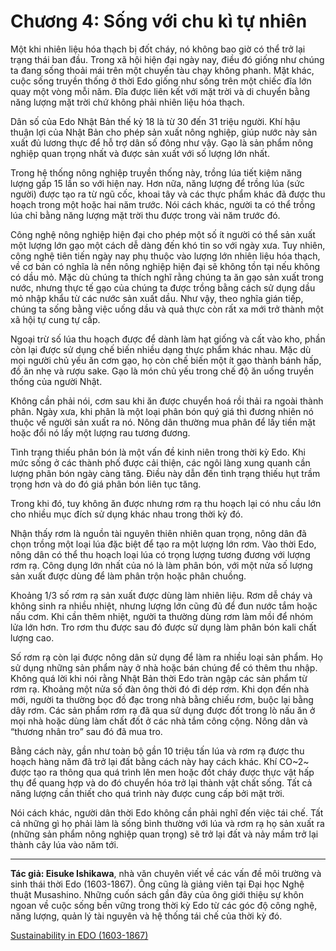 # Chương 4: Sống với chu kì tự nhiên

Một khi nhiên liệu hóa thạch bị đốt cháy, nó không bao giờ có thể trở lại trạng thái ban đầu. Trong xã hội hiện đại ngày nay, điều đó giống như chúng ta đang sống thoải mái trên một chuyến tàu chạy không phanh. Mặt khác, cuộc sống truyền thống ở thời Edo giống như sống trên một chiếc đĩa lớn quay một vòng mỗi năm. Đĩa được liên kết với mặt trời và di chuyển bằng năng lượng mặt trời chứ không phải nhiên liệu hóa thạch.

Dân số của Edo Nhật Bản thế kỷ 18 là từ 30 đến 31 triệu người. Khí hậu thuận lợi của Nhật Bản cho phép sản xuất nông nghiệp, giúp nước này sản xuất đủ lương thực để hỗ trợ dân số đông như vậy. Gạo là sản phẩm nông nghiệp quan trọng nhất và được sản xuất với số lượng lớn nhất.

Trong hệ thống nông nghiệp truyền thống này, trồng lúa tiết kiệm năng lượng gấp 15 lần so với hiện nay. Hơn nữa, năng lượng để trồng lúa (sức người) được tạo ra từ ngũ cốc, khoai tây và các thực phẩm khác đã được thu hoạch trong một hoặc hai năm trước. Nói cách khác, người ta có thể trồng lúa chỉ bằng năng lượng mặt trời thu được trong vài năm trước đó.

Công nghệ nông nghiệp hiện đại cho phép một số ít người có thể sản xuất một lượng lớn gạo một cách dễ dàng đến khó tin so với ngày xưa. Tuy nhiên, công nghệ tiên tiến ngày nay phụ thuộc vào lượng lớn nhiên liệu hóa thạch, về cơ bản có nghĩa là nền nông nghiệp hiện đại sẽ không tồn tại nếu không có dầu mỏ. Mặc dù chúng ta thích nghĩ rằng chúng ta ăn gạo sản xuất trong nước, nhưng thực tế gạo của chúng ta được trồng bằng cách sử dụng dầu mỏ nhập khẩu từ các nước sản xuất dầu. Như vậy, theo nghĩa gián tiếp, chúng ta sống bằng việc uống dầu và quả thực còn rất xa mới trở thành một xã hội tự cung tự cấp.

Ngoại trừ số lúa thu hoạch được để dành làm hạt giống và cất vào kho, phần còn lại được sử dụng chế biến nhiều dạng thực phẩm khác nhau. Mặc dù mọi người chủ yếu ăn cơm gạo, họ còn chế biến một ít gạo thành bánh hấp, đồ ăn nhẹ và rượu sake. Gạo là món chủ yếu trong chế độ ăn uống truyền thống của người Nhật.

Không cần phải nói, cơm sau khi ăn được chuyển hoá rồi thải ra ngoài thành phân. Ngày xưa, khi phân là một loại phân bón quý giá thì đương nhiên nó thuộc về người sản xuất ra nó. Nông dân thường mua phân để lấy tiền mặt hoặc đổi nó lấy một lượng rau tương đương.

Tình trạng thiếu phân bón là một vấn đề kinh niên trong thời kỳ Edo. Khi mức sống ở các thành phố được cải thiện, các ngôi làng xung quanh cần lượng phân bón ngày càng tăng. Điều này dẫn đến tình trạng thiếu hụt trầm trọng hơn và do đó giá phân bón liên tục tăng.

Trong khi đó, tuy không ăn được nhưng rơm rạ thu hoạch lại có nhu cầu lớn cho nhiều mục đích sử dụng khác nhau trong thời kỳ đó.

Nhận thấy rơm là nguồn tài nguyên thiên nhiên quan trọng, nông dân đã chọn trồng một loại lúa đặc biệt để tạo ra một lượng lớn rơm. Vào thời Edo, nông dân có thể thu hoạch loại lúa có trọng lượng tương đương với lượng rơm rạ. Công dụng lớn nhất của nó là làm phân bón, với một nửa số lượng sản xuất được dùng để làm phân trộn hoặc phân chuồng.

Khoảng 1/3 số rơm rạ sản xuất được dùng làm nhiên liệu. Rơm dễ cháy và không sinh ra nhiều nhiệt, nhưng lượng lớn cũng đủ để đun nước tắm hoặc nấu cơm. Khi cần thêm nhiệt, người ta thường dùng rơm làm mồi để nhóm lửa lớn hơn. Tro rơm thu được sau đó được sử dụng làm phân bón kali chất lượng cao.

Số rơm rạ còn lại được nông dân sử dụng để làm ra nhiều loại sản phẩm. Họ sử dụng những sản phẩm này ở nhà hoặc bán chúng để có thêm thu nhập. Không quá lời khi nói rằng Nhật Bản thời Edo tràn ngập các sản phẩm từ rơm rạ. Khoảng một nửa số đàn ông thời đó đi dép rơm. Khi dọn đến nhà mới, người ta thường bọc đồ đạc trong nhà bằng chiếu rơm, buộc lại bằng dây rơm. Các sản phẩm rơm rạ đã qua sử dụng được đốt trong lò nấu ăn ở mọi nhà hoặc dùng làm chất đốt ở các nhà tắm công cộng. Nông dân và “thương nhân tro” sau đó đã mua tro.

Bằng cách này, gần như toàn bộ gần 10 triệu tấn lúa và rơm rạ được thu hoạch hàng năm đã trở lại đất bằng cách này hay cách khác. Khí CO~2~ được tạo ra thông qua quá trình lên men hoặc đốt cháy được thực vật hấp thụ để quang hợp và do đó chuyển hóa trở lại thành vật chất sống. Tất cả năng lượng cần thiết cho quá trình này được cung cấp bởi mặt trời.

Nói cách khác, người dân thời Edo không cần phải nghĩ đến việc tái chế. Tất cả những gì họ phải làm là sống bình thường với lúa và rơm rạ họ sản xuất ra (những sản phẩm nông nghiệp quan trọng) sẽ trở lại đất và nảy mầm trở lại thành cây lúa vào năm tới.

<hr/>

**Tác giả: Eisuke Ishikawa**, nhà văn chuyên viết về các vấn đề môi trường và sinh thái thời Edo (1603-1867). Ông cũng là giảng viên tại Đại học Nghệ thuật Musashino. Những cuốn sách gần đây của ông giới thiệu sự khôn ngoan về cuộc sống bền vững trong thời kỳ Edo từ các góc độ công nghệ, năng lượng, quản lý tài nguyên và hệ thống tái chế của thời kỳ đó.

[Sustainability in EDO (1603-1867)](https://www.japanfs.org/en/edo/index.html)